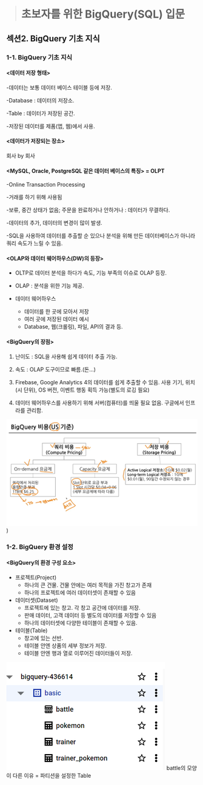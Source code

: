 ># 초보자를 위한 BigQuery(SQL) 입문
## 섹션2. BigQuery 기초 지식
### 1-1. BigQuery 기초 지식
#### <데이터 저장 형태>

-데이터는 보통 데이터 베이스 테이블 등에 저장.

-Database : 데이터의 저장소.

-Table : 데이터가 저장된 공간.

-저장된 데이터를 제품(앱, 웹)에서 사용.


#### <데이터가 저장되는 장소>

회사 by 회사


#### <MySQL, Oracle, PostgreSQL 같은 데이터 베이스의 특징> = OLPT

-Online Transaction Processing

-거래를 하기 위해 사용됨

-보류, 중간 상태가 없음; 주문을 완료하거나 안하거나 : 데이터가 무결하다.

-데이터의 추가, 데이터의 변경이 많이 발생.

-SQL을 사용하여 데이터를 추출할 순 있으나 분석을 위해 만든 데이터베이스가 아니라 쿼리 속도가 느릴 수 있음.

#### <OLAP와 데이터 웨어하우스(DW)의 등장>

* OLTP로 데이터 분석을 하다가 속도, 기능 부족의 이슈로 OLAP 등장.

* OLAP : 분석을 위한 기능 제공.

* 데이터 웨어하우스 
   - 데이터를 한 곳에 모아서 저장
   - 여러 곳에 저장된 데이터 예시
   - Database, 웹(크롤링), 파일, API의 결과 등.

#### <BigQuery의 장점>
1. 난이도
   : SQL을 사용해 쉽게 데이터 추출 가능.

2. 속도
    : OLAP 도구이므로 빠름.(돈...)

3. Firebase, Google Analytics 4의 데이터를 쉽게 추출할 수 있음. 사용 기기, 위치(시 단위), OS 버전, 이벤트 행동 획득 가능(별도의 로깅 필요)

4. 데이터 웨어하우스를 사용하기 위해 서버(컴퓨터)를 띄울 필요 없음. 구글에서 인프라를 관리함.

![alt text](<../img/1주차 과제/image.png>))

### 1-2. BigQuery 환경 설정
#### <BigQuery의 환경 구성 요소>
* 프로젝트(Project)
  - 하나의 큰 건물. 건물 안에는 여러 목적을 가진 창고가 존재
  - 하나의 프로젝트에 여러 데이터셋이 존재할 수 있음
* 데이터셋(Dataset)
  - 프로젝트에 있는 창고. 각 창고 공간에 데이터를 저장.
  - 판매 데이터, 고객 데이터 등 별도의 데이터를 저장할 수 있음
  - 하나의 데이터셋에 다양한 테이블이 존재할 수 있음.
* 테이블(Table)
  - 창고에 있는 선반.
  - 테이블 안엔 상품의 세부 정보가 저장.
  - 테이블 안엔 행과 열로 이루어진 데이터들이 저장.

![alt text](<../img/1주차 과제/image-1.png>)
battle의 모양이 다른 이유 = 파티션을 설정한 Table